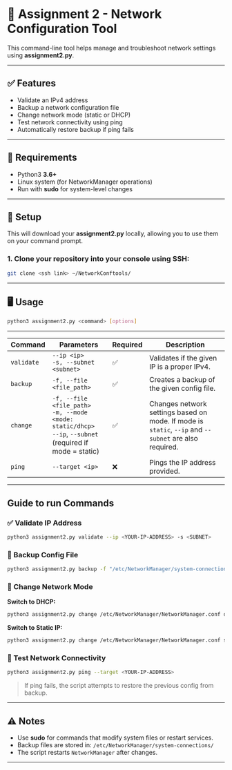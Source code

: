 # 📡 Assignment 2 - Network Configuration Tool

This command-line tool helps manage and troubleshoot network settings using **assignment2.py**.

---

## ✅ Features

- Validate an IPv4 address
- Backup a network configuration file
- Change network mode (static or DHCP)
- Test network connectivity using ping
- Automatically restore backup if ping fails

---

## 🧰 Requirements

- Python3 **3.6+**
- Linux system (for NetworkManager operations)
- Run with **sudo** for system-level changes

---

## 🔧 Setup

This will download your **assignment2.py** locally, allowing you to use them on your command prompt.

### 1. Clone your repository into your console using SSH:

```bash
git clone <ssh link> ~/NetworkConftools/
```

--- 

## 🖥️ Usage

```bash
python3 assignment2.py <command> [options]
```

---

| **Command** | **Parameters**                                                                                                 | **Required** | **Description**                                                                                       |
| ----------- | -------------------------------------------------------------------------------------------------------------- | ------------ | ----------------------------------------------------------------------------------------------------- |
| `validate`  | `--ip <ip>`<br>`-s, --subnet <subnet>`                                                                         | ✅            | Validates if the given IP is a proper IPv4.                                                           |
| `backup`    | `-f, --file <file_path>`                                                                                       | ✅            | Creates a backup of the given config file.                                                            |
| `change`    | `-f, --file <file_path>`<br>`-m, --mode <mode: static/dhcp>`<br>`--ip`, `--subnet` (required if mode = static) | ✅            | Changes network settings based on mode. If mode is `static`, `--ip` and `--subnet` are also required. |
| `ping`      | `--target <ip>`                                                                                                | ❌            | Pings the IP address provided.                                                                        |


---

## Guide to run Commands 

### ✅ Validate IP Address

```bash
python3 assignment2.py validate --ip <YOUR-IP-ADDRESS> -s <SUBNET>
```

### 🛟 Backup Config File

```bash
python3 assignment2.py backup -f "/etc/NetworkManager/system-connections/'Wired connection 1.nmconnection'"
```

### 🔁 Change Network Mode

**Switch to DHCP:**
```bash
python3 assignment2.py change /etc/NetworkManager/NetworkManager.conf dhcp
```

**Switch to Static IP:**
```bash
python3 assignment2.py change /etc/NetworkManager/NetworkManager.conf static --ip <YOUR-IP-ADDRESS>
```

### 📶 Test Network Connectivity

```bash
python3 assignment2.py ping --target <YOUR-IP-ADDRESS>
```

> If ping fails, the script attempts to restore the previous config from backup.

---

## ⚠️ Notes

- Use **sudo** for commands that modify system files or restart services.
- Backup files are stored in: `/etc/NetworkManager/system-connections/`
- The script restarts `NetworkManager` after changes.

---
